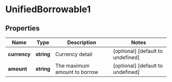 # UnifiedBorrowable1

## Properties

Name | Type | Description | Notes
------------ | ------------- | ------------- | -------------
**currency** | **string** | Currency detail | [optional] [default to undefined]
**amount** | **string** | The maximum amount to borrow | [optional] [default to undefined]

